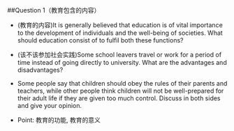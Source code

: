 \#\#Question 1（教育包含的内容）

* \(教育的内容\)It is generally believed that education is of vital importance to the development of individuals and the well-being of societies. What should education consist of to fulfil both these functions?

* \(该不该参加社会实践\)Some school leavers travel or work for a period of time instead of going directly to university. What are the advantages and disadvantages?

* Some people say that children should obey the rules of their parents and teachers, while other people think children will not be well-prepared for their adult life if they are given too much control. Discuss in both sides and give your opinion.


* Point: 教育的功能, 教育的意义


